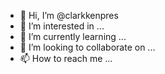 - 👋 Hi, I’m @clarkkenpres
- 👀 I’m interested in ...
- 🌱 I’m currently learning ...
- 💞️ I’m looking to collaborate on ...
- 📫 How to reach me ...

<!---
clarkkenpres/clarkkenpres is a ✨ special ✨ repository because its `README.md` (this file) appears on your GitHub profile.
You can click the Preview link to take a look at your changes.
--->
